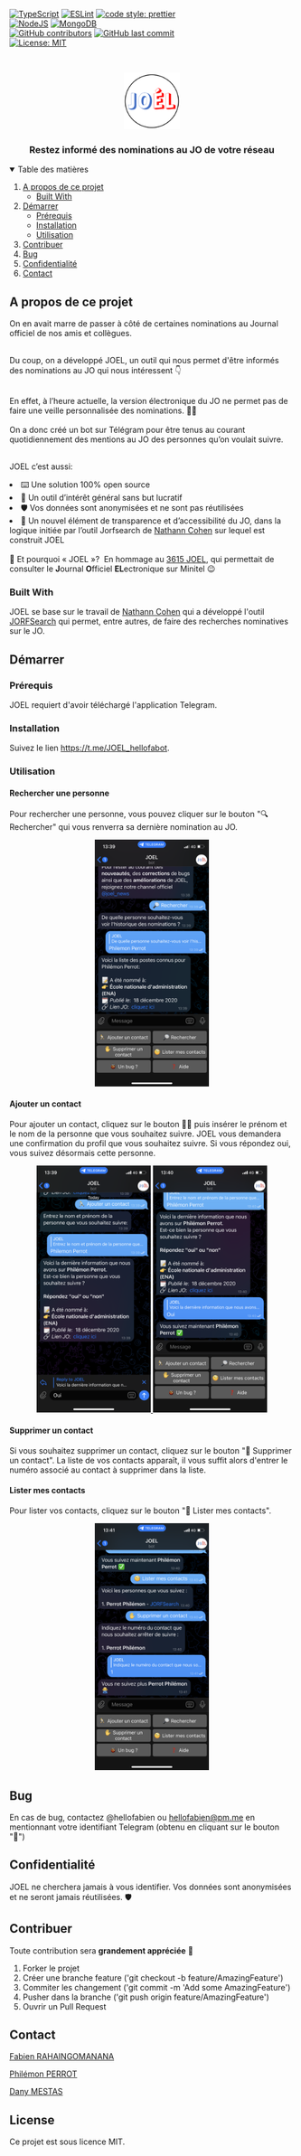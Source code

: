 [![TypeScript](https://badges.frapsoft.com/typescript/code/typescript.svg?v=101)](https://github.com/microsoft/TypeScript)
[![ESLint](https://github.com/DanyPM/joel_fork/actions/workflows/main.yml/badge.svg?branch=main)](https://github.com/fabrahaingo/joel/actions/workflows/main.yml)
[![code style: prettier](https://img.shields.io/badge/code_style-prettier-ff69b4.svg?style=flat-square)](https://github.com/prettier/prettier)
<br />
[![NodeJS](https://img.shields.io/badge/node.js-6DA55F?style=for-the-badge&logo=node.js&logoColor=white)](https://nodejs.org)
[![MongoDB](https://img.shields.io/badge/MongoDB-%234ea94b.svg?style=for-the-badge&logo=mongodb&logoColor=white)](https://www.mongodb.com/)
<br />
[![GitHub contributors](https://img.shields.io/github/contributors-anon/fabrahaingo/joel)](https://github.com/fabrahaingo/joel/graphs/contributors)
[![GitHub last commit](https://img.shields.io/github/last-commit/fabrahaingo/joel)](https://github.com/fabrahaingo/joel/commits/main/)
<br />
[![License: MIT](https://img.shields.io/badge/License-MIT-yellow.svg)](https://opensource.org/licenses/MIT)


<!-- PROJECT LOGO -->
<br />
<p align="center">
  <a href="./img/logo.png">
    <img src="img/logo.png" alt="Logo" width="100" height="100">
  </a>
  <h3 align="center">Restez informé des nominations au JO de votre réseau	</h3>
</p>

<!-- TABLE OF CONTENTS -->
<details open="open">
  <summary>Table des matières</summary>
  <ol>
    <li>
      <a href="#about-the-project">A propos de ce projet</a>
      <ul>
        <li><a href="#built-with">Built With</a></li>
      </ul>
    </li>
    <li>
      <a href="#getting-started">Démarrer</a>
      <ul>
        <li><a href="#prérequis">Prérequis</a></li>
        <li><a href="#installation">Installation</a></li>
      	<li><a href="#utilisation">Utilisation</a></li>
	  </ul>
    </li>
    <li><a href="#contribuer">Contribuer</a></li>
	<li><a href="#bug"> Bug </a></li>
	<li><a href="#confidentialité"> Confidentialité </a></li>
    <li><a href="#contact">Contact</a></li>
    <!-- <li><a href="#acknowledgements">Acknowledgements</a></li> -->
  </ol>
</details>

## A propos de ce projet

On en avait marre de passer à côté de certaines nominations au Journal officiel de nos amis et collègues. </br></br>

Du coup, on a développé JOEL, un outil qui nous permet d'être informés des nominations au JO qui nous intéressent 👇 </br></br>

En effet, à l’heure actuelle, la version électronique du JO ne permet pas de faire une veille personnalisée des nominations. 🤷‍♂️
</br></br>
On a donc créé un bot sur Télégram pour être tenus au courant quotidiennement des mentions au JO des personnes qu’on voulait suivre. 
</br></br>

JOEL c’est aussi:

<li> ⌨️ Une solution 100% open source</li>
<li> 💸 Un outil d’intérêt général sans but lucratif </li>
<li>🛡 Vos données sont anonymisées et ne sont pas réutilisées </li>
<li>🧩 Un nouvel élément de transparence et d’accessibilité du JO, dans la logique initiée par l’outil Jorfsearch de <a href="https://github.com/nathanncohen">Nathann Cohen</a> sur lequel est construit JOEL </li>
</br> 🤔 Et pourquoi « JOEL »? 
En hommage au <a href="https://fr.wikipedia.org/wiki/Fichier:Publicit%C3%A9_3615_JOEL.png">3615 JOEL</a>, qui permettait de consulter le <b>J</b>ournal <b>O</b>fficiel <b>EL</b>ectronique sur Minitel 😉 </br>

### Built With

JOEL se base sur le travail de <a href="https://github.com/nathanncohen">Nathann Cohen</a> qui a développé l'outil <a href="https://jorfsearch.steinertriples.ch/">JORFSearch</a> qui permet, entre autres, de faire des recherches nominatives sur le JO.</br>

<!-- Démarrer -->

## Démarrer

### Prérequis

JOEL requiert d'avoir téléchargé l'application Telegram.

### Installation

Suivez le lien <a href="https://t.me/JOEL_hellofabot">https://t.me/JOEL_hellofabot</a>.

### Utilisation

#### Rechercher une personne

Pour rechercher une personne, vous pouvez cliquer sur le bouton "🔍 Rechercher" qui vous renverra sa dernière nomination au JO.

<p align="center">
  <a href="./img/tuto/search.png">
    <img src="img/tuto/search.png" alt="Logo" width=40% height=40%>
  </a>
</p>

#### Ajouter un contact

Pour ajouter un contact, cliquez sur le bouton 🏃‍♀️ puis insérer le prénom et le nom de la personne que vous souhaitez suivre.
JOEL vous demandera une confirmation du profil que vous souhaitez suivre. Si vous répondez oui, vous suivez désormais cette personne.

<p align="center">
  <a href="./img/tuto/add1.png">
    <img src="img/tuto/add1.png" alt="Logo" width=40% height=40%>
    <img src="img/tuto/add2.png" alt="Logo" width=40% height=40%>
  </a>
<p>

#### Supprimer un contact

Si vous souhaitez supprimer un contact, cliquez sur le bouton "🤚 Supprimer un contact".
La liste de vos contacts apparaît, il vous suffit alors d'entrer le numéro associé au contact à supprimer dans la liste.

#### Lister mes contacts

Pour lister vos contacts, cliquez sur le bouton "🧐 Lister mes contacts".

<p align="center">
  <a href="./img/tuto/list-delete.png">
    <img src="img/tuto/list-delete.png" alt="Logo" width=40% height=40%>
  </a>
</p>

## Bug

En cas de bug, contactez @hellofabien ou hellofabien@pm.me en mentionnant votre identifiant Telegram (obtenu en cliquant sur le bouton "🐞")

## Confidentialité

JOEL ne cherchera jamais à vous identifier. Vos données sont anonymisées et ne seront jamais réutilisées. 🛡

## Contribuer

Toute contribution sera **grandement appréciée** 🤗

1. Forker le projet
2. Créer une branche feature ('git checkout -b feature/AmazingFeature')
3. Commiter les changement ('git commit -m 'Add some AmazingFeature')
4. Pusher dans la branche ('git push origin feature/AmazingFeature')
5. Ouvrir un Pull Request

## Contact

<a href="https://www.linkedin.com/in/fabien-rahaingomanana/">Fabien RAHAINGOMANANA</a>

<a href="https://www.linkedin.com/in/philemon-perrot/">Philémon PERROT</a>

<a href="https://dany.mestas.dev/">Dany MESTAS</a>

## License

Ce projet est sous licence MIT.